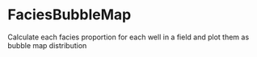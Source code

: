 # FaciesBubbleMap
Calculate each facies proportion for each well in a field and plot them as bubble map distribution
